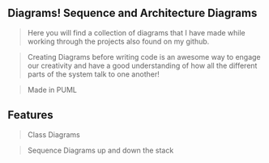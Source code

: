 ## Diagrams! Sequence and Architecture Diagrams

> Here you will find a collection of diagrams that I have made while working through the projects also found on my github. 

> Creating Diagrams before writing code is an awesome way to engage our creativity and have a good understanding of how all the different parts of the system talk to one another!

> Made in PUML

## Features
> Class Diagrams

> Sequence Diagrams up and down the stack

